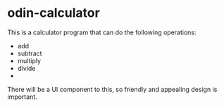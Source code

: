 # odin-calculator

This is a calculator program that can do the following operations:
- add
- subtract
- multiply
- divide
- 
There will be a UI component to this, so friendly and appealing design is important. 
